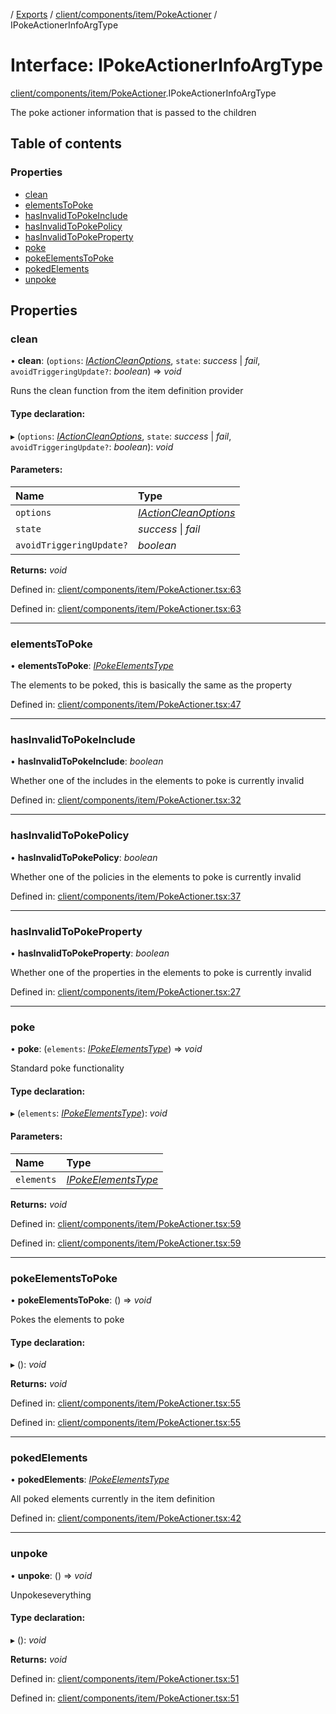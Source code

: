 [](../README.md) / [Exports](../modules.md) / [client/components/item/PokeActioner](../modules/client_components_item_pokeactioner.md) / IPokeActionerInfoArgType

# Interface: IPokeActionerInfoArgType

[client/components/item/PokeActioner](../modules/client_components_item_pokeactioner.md).IPokeActionerInfoArgType

The poke actioner information that is passed to the children

## Table of contents

### Properties

- [clean](client_components_item_pokeactioner.ipokeactionerinfoargtype.md#clean)
- [elementsToPoke](client_components_item_pokeactioner.ipokeactionerinfoargtype.md#elementstopoke)
- [hasInvalidToPokeInclude](client_components_item_pokeactioner.ipokeactionerinfoargtype.md#hasinvalidtopokeinclude)
- [hasInvalidToPokePolicy](client_components_item_pokeactioner.ipokeactionerinfoargtype.md#hasinvalidtopokepolicy)
- [hasInvalidToPokeProperty](client_components_item_pokeactioner.ipokeactionerinfoargtype.md#hasinvalidtopokeproperty)
- [poke](client_components_item_pokeactioner.ipokeactionerinfoargtype.md#poke)
- [pokeElementsToPoke](client_components_item_pokeactioner.ipokeactionerinfoargtype.md#pokeelementstopoke)
- [pokedElements](client_components_item_pokeactioner.ipokeactionerinfoargtype.md#pokedelements)
- [unpoke](client_components_item_pokeactioner.ipokeactionerinfoargtype.md#unpoke)

## Properties

### clean

• **clean**: (`options`: [*IActionCleanOptions*](client_providers_item.iactioncleanoptions.md), `state`: *success* \| *fail*, `avoidTriggeringUpdate?`: *boolean*) => *void*

Runs the clean function from the item definition provider

#### Type declaration:

▸ (`options`: [*IActionCleanOptions*](client_providers_item.iactioncleanoptions.md), `state`: *success* \| *fail*, `avoidTriggeringUpdate?`: *boolean*): *void*

#### Parameters:

Name | Type |
:------ | :------ |
`options` | [*IActionCleanOptions*](client_providers_item.iactioncleanoptions.md) |
`state` | *success* \| *fail* |
`avoidTriggeringUpdate?` | *boolean* |

**Returns:** *void*

Defined in: [client/components/item/PokeActioner.tsx:63](https://github.com/onzag/itemize/blob/11a98dec/client/components/item/PokeActioner.tsx#L63)

Defined in: [client/components/item/PokeActioner.tsx:63](https://github.com/onzag/itemize/blob/11a98dec/client/components/item/PokeActioner.tsx#L63)

___

### elementsToPoke

• **elementsToPoke**: [*IPokeElementsType*](client_providers_item.ipokeelementstype.md)

The elements to be poked, this is basically the same as
the property

Defined in: [client/components/item/PokeActioner.tsx:47](https://github.com/onzag/itemize/blob/11a98dec/client/components/item/PokeActioner.tsx#L47)

___

### hasInvalidToPokeInclude

• **hasInvalidToPokeInclude**: *boolean*

Whether one of the includes in the elements to poke
is currently invalid

Defined in: [client/components/item/PokeActioner.tsx:32](https://github.com/onzag/itemize/blob/11a98dec/client/components/item/PokeActioner.tsx#L32)

___

### hasInvalidToPokePolicy

• **hasInvalidToPokePolicy**: *boolean*

Whether one of the policies in the elements to poke
is currently invalid

Defined in: [client/components/item/PokeActioner.tsx:37](https://github.com/onzag/itemize/blob/11a98dec/client/components/item/PokeActioner.tsx#L37)

___

### hasInvalidToPokeProperty

• **hasInvalidToPokeProperty**: *boolean*

Whether one of the properties in the elements to poke
is currently invalid

Defined in: [client/components/item/PokeActioner.tsx:27](https://github.com/onzag/itemize/blob/11a98dec/client/components/item/PokeActioner.tsx#L27)

___

### poke

• **poke**: (`elements`: [*IPokeElementsType*](client_providers_item.ipokeelementstype.md)) => *void*

Standard poke functionality

#### Type declaration:

▸ (`elements`: [*IPokeElementsType*](client_providers_item.ipokeelementstype.md)): *void*

#### Parameters:

Name | Type |
:------ | :------ |
`elements` | [*IPokeElementsType*](client_providers_item.ipokeelementstype.md) |

**Returns:** *void*

Defined in: [client/components/item/PokeActioner.tsx:59](https://github.com/onzag/itemize/blob/11a98dec/client/components/item/PokeActioner.tsx#L59)

Defined in: [client/components/item/PokeActioner.tsx:59](https://github.com/onzag/itemize/blob/11a98dec/client/components/item/PokeActioner.tsx#L59)

___

### pokeElementsToPoke

• **pokeElementsToPoke**: () => *void*

Pokes the elements to poke

#### Type declaration:

▸ (): *void*

**Returns:** *void*

Defined in: [client/components/item/PokeActioner.tsx:55](https://github.com/onzag/itemize/blob/11a98dec/client/components/item/PokeActioner.tsx#L55)

Defined in: [client/components/item/PokeActioner.tsx:55](https://github.com/onzag/itemize/blob/11a98dec/client/components/item/PokeActioner.tsx#L55)

___

### pokedElements

• **pokedElements**: [*IPokeElementsType*](client_providers_item.ipokeelementstype.md)

All poked elements currently in the item
definition

Defined in: [client/components/item/PokeActioner.tsx:42](https://github.com/onzag/itemize/blob/11a98dec/client/components/item/PokeActioner.tsx#L42)

___

### unpoke

• **unpoke**: () => *void*

Unpokeseverything

#### Type declaration:

▸ (): *void*

**Returns:** *void*

Defined in: [client/components/item/PokeActioner.tsx:51](https://github.com/onzag/itemize/blob/11a98dec/client/components/item/PokeActioner.tsx#L51)

Defined in: [client/components/item/PokeActioner.tsx:51](https://github.com/onzag/itemize/blob/11a98dec/client/components/item/PokeActioner.tsx#L51)
